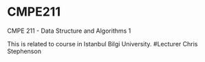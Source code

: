 CMPE211
=======

CMPE 211 - Data Structure and Algorithms 1

This is related to course in Istanbul Bilgi University. 
#Lecturer
Chris Stephenson
